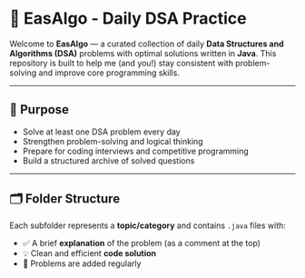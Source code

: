 # 🧠 EasAlgo - Daily DSA Practice

Welcome to **EasAlgo** — a curated collection of daily **Data Structures and Algorithms (DSA)** problems with optimal solutions written in **Java**. This repository is built to help me (and you!) stay consistent with problem-solving and improve core programming skills.

---

## 📌 Purpose

- Solve at least one DSA problem every day
- Strengthen problem-solving and logical thinking
- Prepare for coding interviews and competitive programming
- Build a structured archive of solved questions

---

## 🗂️ Folder Structure

Each subfolder represents a **topic/category** and contains `.java` files with:
- ✅ A brief **explanation** of the problem (as a comment at the top)
- 💡 Clean and efficient **code solution**
- 🔁 Problems are added regularly
